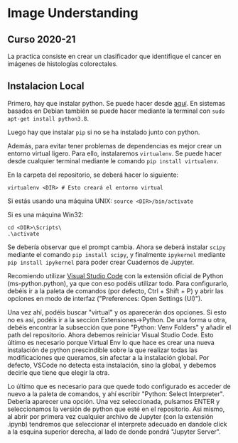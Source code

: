# Image Understanding
## Curso 2020-21
La practica consiste en crear un clasificador que identifique el cancer en imágenes de histologías colorectales.


## Instalacion Local

Primero, hay que instalar python. Se puede hacer desde [aquí](https://www.python.org/downloads/). En sistemas basados en Debian también se puede hacer mediante la terminal con
`sudo apt-get install python3.8`.

Luego hay que instalar `pip` si no se ha instalado junto con python.

Además, para evitar tener problemas de dependencias es mejor crear un entorno virtual ligero. Para ello, instalaremos `virtualenv`. Se puede hacer desde cualquier terminal mediante le comando `pip install virtualenv`. 

En la carpeta del repositorio, se deberá hacer lo siguiente:

```
virtualenv <DIR> # Esto creará el entorno virtual
```
Si estás usando una máquina UNIX:
`source <DIR>/bin/activate`

Si es una máquina Win32: 

```
cd <DIR>\Scripts\
.\activate
```

Se debería observar que el prompt cambia. Ahora se deberá instalar `scipy` mediante el comando `pip install scipy`, y finalmente `ipykernel` mediante `pip install ipykernel` para poder crear Cuadernos de Jupyter.

Recomiendo utilizar [Visual Studio Code](https://code.visualstudio.com/) con la extensión oficial de Python (ms-python.python), ya que con eso podéis utilizar todo. Para configurarlo, debéis ir a la paleta de comandos (por defecto, Ctrl + Shift + P) y abrir las opciones en modo de interfaz ("Preferences: Open Settings (UI)").

Una vez ahí, podéis buscar "virtual" y os aparecerán dos opciones. Si esto no es así, podéis ir a la seccion Extensiones->Python. De una forma u otra, debéis encontrar la subsección que pone "Python: Venv Folders" y añadir el path del repositorio. Ahora debemos reiniciar Visual Studio Code. Esto último es necesario porque Virtual Env lo que hace es crear una nueva instalación de python prescindible sobre la que realizar todas las modificaciones que queramos, sin afectar a la instalación global. Por defecto, VSCode no detecta esta instalación, sino la global, y debemos decirle que tiene que elegir la otra.

Lo último que es necesario para que quede todo configurado es acceder de nuevo a la paleta de comandos, y ahí escribir "Python: Select Interpreter". Debería aparecer una opción. Una vez seleccionada, pulsamos ENTER y seleccionamos la versión de python que esté en el repositorio. Asi mismo, al abrir por primera vez cualquier archivo de Jupyter (con la extensión .ipynb) tendremos que seleccionar el interprete adecuado en dandole click a la esquina superior derecha, al lado de donde pondrá "Jupyter Server".


